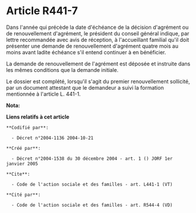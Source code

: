 # Article R441-7

Dans l'année qui précède la date d'échéance de la décision d'agrément ou de renouvellement d'agrément, le président du
conseil général indique, par lettre recommandée avec avis de réception, à l'accueillant familial qu'il doit présenter une
demande de renouvellement d'agrément quatre mois au moins avant ladite échéance s'il entend continuer à en bénéficier. 

La demande de renouvellement de l'agrément est déposée et instruite dans les mêmes conditions que la demande initiale. 

Le dossier est complété, lorsqu'il s'agit du premier renouvellement sollicité, par un document attestant que le demandeur a
suivi la formation mentionnée à l'article L. 441-1.

**Nota:**



**Liens relatifs à cet article**

	**Codifié par**:

	  - Décret n°2004-1136 2004-10-21

	**Créé par**:

	  - Décret n°2004-1538 du 30 décembre 2004 - art. 1 () JORF 1er janvier 2005

	**Cite**:

	  - Code de l'action sociale et des familles - art. L441-1 (VT)

	**Cité par**:

	  - Code de l'action sociale et des familles - art. R544-4 (VD)
